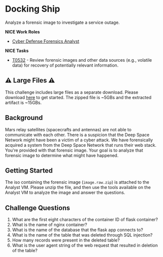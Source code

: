 # Docking Ship

Analyze a forensic image to investigate a service outage. 

**NICE Work Roles** 

- [Cyber Defense Forensics Analyst](https://niccs.cisa.gov/workforce-development/nice-framework/work-roles/cyber-defense-forensics-analyst)

**NICE Tasks**

- [T0532](https://niccs.cisa.gov/workforce-development/nice-framework/tasks/t0532) - Review forensic images and other data sources (e.g., volatile data) for recovery of potentially relevant information.

## ⚠️ Large Files ⚠️
This challenge includes large files as a separate download. Please download [here](https://presidentscup.cisa.gov/files/pc4/team-round1-docking-ship-largefiles.zip) to get started. The zipped file is ~5GBs and the extracted artifact is ~15GBs.

## Background

Mars relay satellites (spacecrafts and antennas) are not able to communicate with each other. There is a suspicion that the Deep Space Network might have been a victim of a cyber attack. We have forensically acquired a system from the Deep Space Network that runs their web stack. You're provided with that forensic image. Your goal is to analyze that forensic image to determine what might have happened. 

## Getting Started

The iso containing the forensic image (`image.raw.zip`) is attached to the Analyst VM. Please unzip the file, and then use the tools available on the Analyst VM to analyze the image and answer the questions.

## Challenge Questions

1. What are the first eight characters of the container ID of flask container?
2. What is the name of nginx container?
3. What is the name of the database that the flask app connects to?
4. What is the name of the table that was deleted through SQL injection?
5. How many records were present in the deleted table?
6. What is the user agent string of the web request that resulted in deletion of the table?
